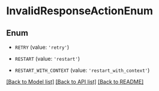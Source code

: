 # InvalidResponseActionEnum


## Enum

* `RETRY` (value: `'retry'`)

* `RESTART` (value: `'restart'`)

* `RESTART_WITH_CONTEXT` (value: `'restart_with_context'`)

[[Back to Model list]](../README.md#documentation-for-models) [[Back to API list]](../README.md#documentation-for-api-endpoints) [[Back to README]](../README.md)


